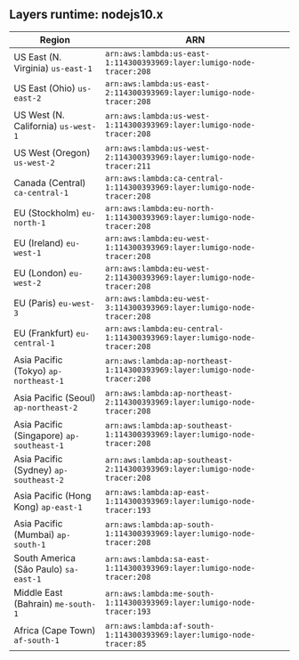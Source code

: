 Layers runtime: nodejs10.x
----
| Region | ARN |
| --- | --- |
|US East (N. Virginia)  `us-east-1`|`arn:aws:lambda:us-east-1:114300393969:layer:lumigo-node-tracer:208`|
|US East (Ohio)  `us-east-2`|`arn:aws:lambda:us-east-2:114300393969:layer:lumigo-node-tracer:208`|
|US West (N. California)  `us-west-1`|`arn:aws:lambda:us-west-1:114300393969:layer:lumigo-node-tracer:208`|
|US West (Oregon)  `us-west-2`|`arn:aws:lambda:us-west-2:114300393969:layer:lumigo-node-tracer:211`|
|Canada (Central)  `ca-central-1`|`arn:aws:lambda:ca-central-1:114300393969:layer:lumigo-node-tracer:208`|
|EU (Stockholm)  `eu-north-1`|`arn:aws:lambda:eu-north-1:114300393969:layer:lumigo-node-tracer:208`|
|EU (Ireland)  `eu-west-1`|`arn:aws:lambda:eu-west-1:114300393969:layer:lumigo-node-tracer:208`|
|EU (London)  `eu-west-2`|`arn:aws:lambda:eu-west-2:114300393969:layer:lumigo-node-tracer:208`|
|EU (Paris)  `eu-west-3`|`arn:aws:lambda:eu-west-3:114300393969:layer:lumigo-node-tracer:208`|
|EU (Frankfurt)  `eu-central-1`|`arn:aws:lambda:eu-central-1:114300393969:layer:lumigo-node-tracer:208`|
|Asia Pacific (Tokyo)  `ap-northeast-1`|`arn:aws:lambda:ap-northeast-1:114300393969:layer:lumigo-node-tracer:208`|
|Asia Pacific (Seoul)  `ap-northeast-2`|`arn:aws:lambda:ap-northeast-2:114300393969:layer:lumigo-node-tracer:208`|
|Asia Pacific (Singapore)  `ap-southeast-1`|`arn:aws:lambda:ap-southeast-1:114300393969:layer:lumigo-node-tracer:208`|
|Asia Pacific (Sydney)  `ap-southeast-2`|`arn:aws:lambda:ap-southeast-2:114300393969:layer:lumigo-node-tracer:208`|
|Asia Pacific (Hong Kong)  `ap-east-1`|`arn:aws:lambda:ap-east-1:114300393969:layer:lumigo-node-tracer:193`|
|Asia Pacific (Mumbai)  `ap-south-1`|`arn:aws:lambda:ap-south-1:114300393969:layer:lumigo-node-tracer:208`|
|South America (São Paulo)  `sa-east-1`|`arn:aws:lambda:sa-east-1:114300393969:layer:lumigo-node-tracer:208`|
|Middle East (Bahrain)  `me-south-1`|`arn:aws:lambda:me-south-1:114300393969:layer:lumigo-node-tracer:193`|
|Africa (Cape Town)  `af-south-1`|`arn:aws:lambda:af-south-1:114300393969:layer:lumigo-node-tracer:85`|
